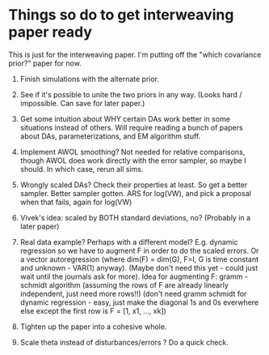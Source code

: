 Things so do to get interweaving paper ready
==========

This is just for the interweaving paper. I'm putting off the "which covariance prior?" paper for now.

1. Finish simulations with the alternate prior.

2. See if it's possible to unite the two priors in any way. (Looks hard / impossible. Can save for later paper.)

3. Get some intuition about WHY certain DAs work better in some situations instead of others. Will require reading a bunch of papers about DAs, parameterizations, and EM algorithm stuff.

4. Implement AWOL smoothing? Not needed for relative comparisons, though AWOL does work directly with the error sampler, so maybe I should. In which case, rerun all sims. 

5. Wrongly scaled DAs? Check their properties at least. So get a better sampler.
   Better sampler gotten. ARS for log(VW), and pick a proposal when that fails, again for log(VW)

6. Vivek's idea: scaled by BOTH standard deviations, no? (Probably in a later paper)

7. Real data example? Perhaps with a different model? E.g. dynamic regression so we have to augment F in order to do the scaled errors. Or a vector autoregression (where dim(F) = dim(G), F=I, G is time constant and unknown - VAR(1) anyway). (Maybe don't need this yet - could just wait until the journals ask for more).
   Idea for augmenting F: gramm - schmidt algorithm (assuming the rows of F are already linearly independent, just need more rows!!) 
   (don't need gramm schmidt for dynamic regression - easy, just make the diagonal 1s and 0s everwhere else except the first row is F = [1, x1, ..., xk])

8. Tighten up the paper into a cohesive whole.

9. Scale theta instead of disturbances/errors ? Do a quick check.